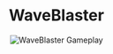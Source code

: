<h1 align="center">
  WaveBlaster
</h1>

<div align="center">
  <img src="/WaveBlaster_GamePlay.gif" alt="WaveBlaster Gameplay" />
</div>
